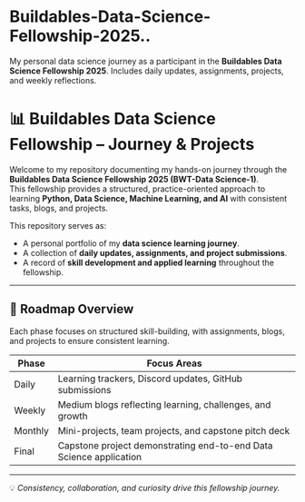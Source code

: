# Buildables-Data-Science-Fellowship-2025..
 My personal data science journey as a participant in the **Buildables Data Science Fellowship 2025**. Includes daily updates, assignments, projects, and weekly reflections.

# 📊 Buildables Data Science Fellowship – Journey & Projects  

Welcome to my repository documenting my hands-on journey through the **Buildables Data Science Fellowship 2025 (BWT-Data Science-1)**.  
This fellowship provides a structured, practice-oriented approach to learning **Python, Data Science, Machine Learning, and AI** with consistent tasks, blogs, and projects.  

This repository serves as:  
- A personal portfolio of my **data science learning journey**.  
- A collection of **daily updates, assignments, and project submissions**.  
- A record of **skill development and applied learning** throughout the fellowship.  

---

## 📅 Roadmap Overview  

Each phase focuses on structured skill-building, with assignments, blogs, and projects to ensure consistent learning.  

| Phase | Focus Areas                                                                 |
|-------|------------------------------------------------------------------------------|
| Daily | Learning trackers, Discord updates, GitHub submissions                      |
| Weekly| Medium blogs reflecting learning, challenges, and growth                    |
| Monthly | Mini-projects, team projects, and capstone pitch deck                     |
| Final | Capstone project demonstrating end-to-end Data Science application          |

---

💡 *Consistency, collaboration, and curiosity drive this fellowship journey.*
